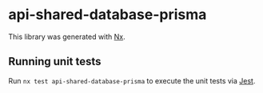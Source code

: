 # api-shared-database-prisma

This library was generated with [Nx](https://nx.dev).

## Running unit tests

Run `nx test api-shared-database-prisma` to execute the unit tests via [Jest](https://jestjs.io).
